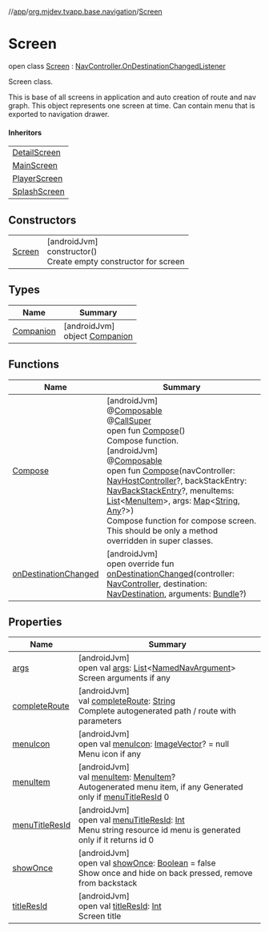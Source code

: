 //[app](../../../index.md)/[org.mjdev.tvapp.base.navigation](../index.md)/[Screen](index.md)

# Screen

open class [Screen](index.md) : [NavController.OnDestinationChangedListener](https://developer.android.com/reference/kotlin/androidx/navigation/NavController.OnDestinationChangedListener.html)

Screen class.

This is base of all screens in application and auto creation of route and nav graph. This object represents one screen at time. Can contain menu that is exported to navigation drawer.

#### Inheritors

| |
|---|
| [DetailScreen](../../org.mjdev.tvapp.ui.screens/-detail-screen/index.md) |
| [MainScreen](../../org.mjdev.tvapp.ui.screens/-main-screen/index.md) |
| [PlayerScreen](../../org.mjdev.tvapp.ui.screens/-player-screen/index.md) |
| [SplashScreen](../../org.mjdev.tvapp.ui.screens/-splash-screen/index.md) |

## Constructors

| | |
|---|---|
| [Screen](-screen.md) | [androidJvm]<br>constructor()<br>Create empty constructor for screen |

## Types

| Name | Summary |
|---|---|
| [Companion](-companion/index.md) | [androidJvm]<br>object [Companion](-companion/index.md) |

## Functions

| Name | Summary |
|---|---|
| [Compose](-compose.md) | [androidJvm]<br>@[Composable](https://developer.android.com/reference/kotlin/androidx/compose/runtime/Composable.html)<br>@[CallSuper](https://developer.android.com/reference/kotlin/androidx/annotation/CallSuper.html)<br>open fun [Compose](-compose.md)()<br>Compose function.<br>[androidJvm]<br>@[Composable](https://developer.android.com/reference/kotlin/androidx/compose/runtime/Composable.html)<br>open fun [Compose](-compose.md)(navController: [NavHostController](https://developer.android.com/reference/kotlin/androidx/navigation/NavHostController.html)?, backStackEntry: [NavBackStackEntry](https://developer.android.com/reference/kotlin/androidx/navigation/NavBackStackEntry.html)?, menuItems: [List](https://kotlinlang.org/api/latest/jvm/stdlib/kotlin.collections/-list/index.html)&lt;[MenuItem](../-menu-item/index.md)&gt;, args: [Map](https://kotlinlang.org/api/latest/jvm/stdlib/kotlin.collections/-map/index.html)&lt;[String](https://kotlinlang.org/api/latest/jvm/stdlib/kotlin/-string/index.html), [Any](https://kotlinlang.org/api/latest/jvm/stdlib/kotlin/-any/index.html)?&gt;)<br>Compose function for compose screen. This should be only a method overridden in super classes. |
| [onDestinationChanged](on-destination-changed.md) | [androidJvm]<br>open override fun [onDestinationChanged](on-destination-changed.md)(controller: [NavController](https://developer.android.com/reference/kotlin/androidx/navigation/NavController.html), destination: [NavDestination](https://developer.android.com/reference/kotlin/androidx/navigation/NavDestination.html), arguments: [Bundle](https://developer.android.com/reference/kotlin/android/os/Bundle.html)?) |

## Properties

| Name | Summary |
|---|---|
| [args](args.md) | [androidJvm]<br>open val [args](args.md): [List](https://kotlinlang.org/api/latest/jvm/stdlib/kotlin.collections/-list/index.html)&lt;[NamedNavArgument](https://developer.android.com/reference/kotlin/androidx/navigation/NamedNavArgument.html)&gt;<br>Screen arguments if any |
| [completeRoute](complete-route.md) | [androidJvm]<br>val [completeRoute](complete-route.md): [String](https://kotlinlang.org/api/latest/jvm/stdlib/kotlin/-string/index.html)<br>Complete autogenerated path / route with parameters |
| [menuIcon](menu-icon.md) | [androidJvm]<br>open val [menuIcon](menu-icon.md): [ImageVector](https://developer.android.com/reference/kotlin/androidx/compose/ui/graphics/vector/ImageVector.html)? = null<br>Menu icon if any |
| [menuItem](menu-item.md) | [androidJvm]<br>val [menuItem](menu-item.md): [MenuItem](../-menu-item/index.md)?<br>Autogenerated menu item, if any Generated only if [menuTitleResId](menu-title-res-id.md) 0 |
| [menuTitleResId](menu-title-res-id.md) | [androidJvm]<br>open val [menuTitleResId](menu-title-res-id.md): [Int](https://kotlinlang.org/api/latest/jvm/stdlib/kotlin/-int/index.html)<br>Menu string resource id menu is generated only if it returns id 0 |
| [showOnce](show-once.md) | [androidJvm]<br>open val [showOnce](show-once.md): [Boolean](https://kotlinlang.org/api/latest/jvm/stdlib/kotlin/-boolean/index.html) = false<br>Show once and hide on back pressed, remove from backstack |
| [titleResId](title-res-id.md) | [androidJvm]<br>open val [titleResId](title-res-id.md): [Int](https://kotlinlang.org/api/latest/jvm/stdlib/kotlin/-int/index.html)<br>Screen title |
